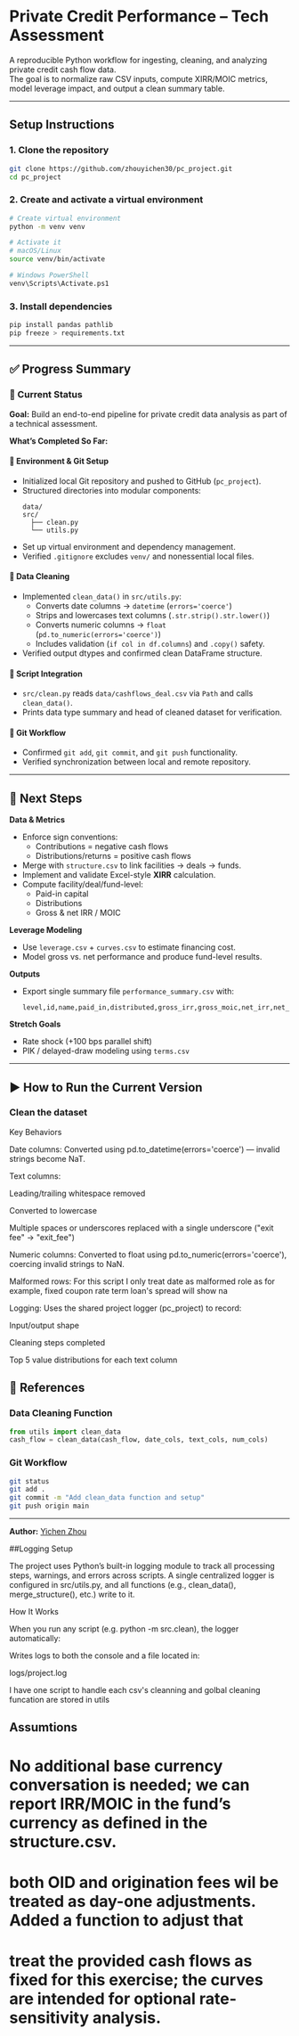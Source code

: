 # Private Credit Performance – Tech Assessment

A reproducible Python workflow for ingesting, cleaning, and analyzing private credit cash flow data.  
The goal is to normalize raw CSV inputs, compute XIRR/MOIC metrics, model leverage impact, and output a clean summary table.

---

## Setup Instructions

### 1. Clone the repository
```bash
git clone https://github.com/zhouyichen30/pc_project.git
cd pc_project
```

### 2. Create and activate a virtual environment
```bash
# Create virtual environment
python -m venv venv

# Activate it
# macOS/Linux
source venv/bin/activate

# Windows PowerShell
venv\Scripts\Activate.ps1
```

### 3. Install dependencies
```bash
pip install pandas pathlib
pip freeze > requirements.txt
```

---

## ✅ Progress Summary

### 📍 Current Status
**Goal:** Build an end-to-end pipeline for private credit data analysis as part of a technical assessment.

**What’s Completed So Far:**

#### 🧩 Environment & Git Setup
- Initialized local Git repository and pushed to GitHub (`pc_project`).
- Structured directories into modular components:
  ```
  data/
  src/
    ├── clean.py
    └── utils.py
  ```
- Set up virtual environment and dependency management.
- Verified `.gitignore` excludes `venv/` and nonessential local files.

#### 🧼 Data Cleaning
- Implemented `clean_data()` in `src/utils.py`:
  - Converts date columns → `datetime` (`errors='coerce'`)
  - Strips and lowercases text columns (`.str.strip().str.lower()`)
  - Converts numeric columns → `float` (`pd.to_numeric(errors='coerce')`)
  - Includes validation (`if col in df.columns`) and `.copy()` safety.
- Verified output dtypes and confirmed clean DataFrame structure.

#### 📜 Script Integration
- `src/clean.py` reads `data/cashflows_deal.csv` via `Path` and calls `clean_data()`.
- Prints data type summary and head of cleaned dataset for verification.

#### 🧭 Git Workflow
- Confirmed `git add`, `git commit`, and `git push` functionality.
- Verified synchronization between local and remote repository.

---

## 🧭 Next Steps

**Data & Metrics**
- Enforce sign conventions:
  - Contributions = negative cash flows
  - Distributions/returns = positive cash flows
- Merge with `structure.csv` to link facilities → deals → funds.
- Implement and validate Excel-style **XIRR** calculation.
- Compute facility/deal/fund-level:
  - Paid-in capital  
  - Distributions  
  - Gross & net IRR / MOIC  

**Leverage Modeling**
- Use `leverage.csv` + `curves.csv` to estimate financing cost.
- Model gross vs. net performance and produce fund-level results.

**Outputs**
- Export single summary file `performance_summary.csv` with:
  ```
  level,id,name,paid_in,distributed,gross_irr,gross_moic,net_irr,net_moic
  ```

**Stretch Goals**
- Rate shock (+100 bps parallel shift)
- PIK / delayed-draw modeling using `terms.csv`

---

## ▶️ How to Run the Current Version

### Clean the dataset
Key Behaviors

Date columns:
Converted using pd.to_datetime(errors='coerce') — invalid strings become NaT.

Text columns:

Leading/trailing whitespace removed

Converted to lowercase

Multiple spaces or underscores replaced with a single underscore ("exit fee" → "exit_fee")

Numeric columns:
Converted to float using pd.to_numeric(errors='coerce'), coercing invalid strings to NaN.

Malformed rows:
For this script I only treat date as malformed role as for example, fixed coupon rate term loan's spread will show na




Logging:
Uses the shared project logger (pc_project) to record:

Input/output shape

Cleaning steps completed

Top 5 value distributions for each text column

## 🧠 References

### Data Cleaning Function
```python
from utils import clean_data
cash_flow = clean_data(cash_flow, date_cols, text_cols, num_cols)
```

### Git Workflow
```bash
git status
git add .
git commit -m "Add clean_data function and setup"
git push origin main
```

---

**Author:** [Yichen Zhou](https://github.com/zhouyichen30)  

##Logging Setup

The project uses Python’s built-in logging module to track all processing steps, warnings, and errors across scripts.
A single centralized logger is configured in src/utils.py, and all functions (e.g., clean_data(), merge_structure(), etc.) write to it.

How It Works

When you run any script (e.g. python -m src.clean), the logger automatically:

Writes logs to both the console and a file located in:

logs/project.log

I have one script to handle each csv's cleanning and golbal cleaning funcation are stored in utils

## Assumtions
# No additional base currency conversation is needed; we can report IRR/MOIC in the fund’s currency as defined in the structure.csv.

# both OID and origination fees wil be treated as day-one adjustments. Added a function to adjust that
# treat the provided cash flows as fixed for this exercise; the curves are intended for optional rate-sensitivity analysis.

